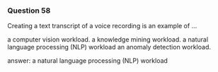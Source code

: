 ### Question 58

Creating a text transcript of a voice recording is an example of ...

a computer vision workload.
a knowledge mining workload.
a natural language processing (NLP) workload
an anomaly detection workload.

answer: a natural language processing (NLP) workload


